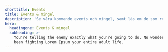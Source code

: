 ```yaml
---
shorttitle: Events
title: Events & mingel
description: 'Se våra kommande events och mingel, samt läs om de som redan har varit.'
hero:
  headingone: Events & mingel
  subheading: >-
    You're telling the enemy exactly what you're going to do. No wonder you've
    been fighting Lorem Ipsum your entire adult life.
---
```


